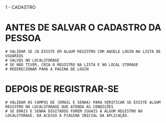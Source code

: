 1 - CADASTRO

# ANTES DE SALVAR O CADASTRO DA PESSOA
    # VALIDAR SE JÁ EXISTE EM ALGUM REGISTRO COM AQUELE LOGIN NA LISTA DE USUÁRIOS
    # SALVOS NO LOCALSTORAGE
    # SE NÃO TIVER, CRIA O REGISTRO NA LISTA E NO LOCAL STORAGE
    # REDIRECIONAR PARA A PAGINA DE LOGIN

# DEPOIS DE REGISTRAR-SE
    # VALIDAR OS CAMPOS DE (EMAIL E SENHA) PARA VERIFICAR SE EXISTE ALGUM REGISTRO NO LOCALSTORAGE QUE ATENDA AS CONDIÇÕES
    # SE EMAIS E SENHA DIGITADOS FOREM IGUAIS À ALGUM REGISTRO NO LOCALSTORAGE, DÁ ACESSO À P[AGINA INICIAL DA APLICAÇÃO.